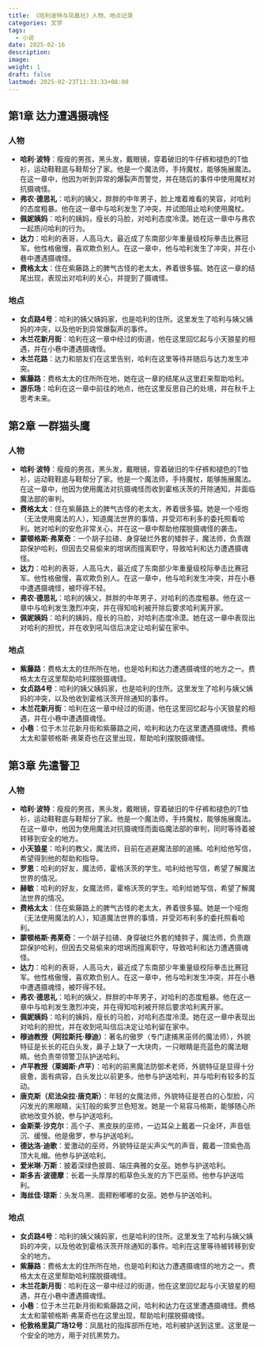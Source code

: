 ```yaml
---
title: 《哈利波特与凤凰社》人物、地点记录
categories: 文学
tags:
  - 小说
date: 2025-02-16
description: 
image: 
weight: 1
draft: false
lastmod: 2025-02-23T11:33:33+08:00
---
```

## 第1章 达力遭遇摄魂怪

### 人物

- **哈利·波特**：瘦瘦的男孩，黑头发，戴眼镜，穿着破旧的牛仔裤和褪色的T恤衫，运动鞋鞋底与鞋帮分了家。他是一个魔法师，手持魔杖，能够施展魔法。在这一章中，他因为听到异常的爆裂声而警觉，并在随后的事件中使用魔杖对抗摄魂怪。
- **弗农·德思礼**：哈利的姨父，胖胖的中年男子，脸上堆着难看的笑容，对哈利的态度粗暴。他在这一章中与哈利发生了冲突，并试图阻止哈利使用魔杖。
- **佩妮姨妈**：哈利的姨妈，瘦长的马脸，对哈利态度冷漠。她在这一章中与弗农一起质问哈利的行为。
- **达力**：哈利的表哥，人高马大，最近成了东南部少年重量级校际拳击比赛冠军。他性格傲慢，喜欢欺负别人。在这一章中，他与哈利发生了冲突，并在小巷中遭遇摄魂怪。
- **费格太太**：住在紫藤路上的脾气古怪的老太太，养着很多猫。她在这一章的结尾出现，表现出对哈利的关心，并提到了摄魂怪。

### 地点

- **女贞路4号**：哈利的姨父姨妈家，也是哈利的住所。这里发生了哈利与姨父姨妈的冲突，以及他听到异常爆裂声的事件。
- **木兰花新月街**：哈利在这一章中经过的街道，他在这里回忆起与小天狼星的相遇，并在小巷中遭遇摄魂怪。
- **木兰花路**：达力和朋友们在这里告别，哈利在这里等待并随后与达力发生冲突。
- **紫藤路**：费格太太的住所所在地，她在这一章的结尾从这里赶来帮助哈利。
- **游乐场**：哈利在这一章中前往的地点，他在这里反思自己的处境，并在秋千上思考未来。

## 第2章 一群猫头鹰

### 人物

- **哈利·波特**：瘦瘦的男孩，黑头发，戴眼镜，穿着破旧的牛仔裤和褪色的T恤衫，运动鞋鞋底与鞋帮分了家。他是一个魔法师，手持魔杖，能够施展魔法。在这一章中，他因为使用魔法对抗摄魂怪而收到霍格沃茨的开除通知，并面临魔法部的审判。
- **费格太太**：住在紫藤路上的脾气古怪的老太太，养着很多猫。她是一个哑炮（无法使用魔法的人），知道魔法世界的事情，并受邓布利多的委托照看哈利。她对哈利的安危非常关心，并在这一章中帮助他摆脱摄魂怪的袭击。
- **蒙顿格斯·弗莱奇**：一个胡子拉碴、身穿破烂外套的矮胖子，魔法师，负责跟踪保护哈利，但因去交易偷来的坩埚而擅离职守，导致哈利和达力遭遇摄魂怪。
- **达力**：哈利的表哥，人高马大，最近成了东南部少年重量级校际拳击比赛冠军。他性格傲慢，喜欢欺负别人。在这一章中，他与哈利发生冲突，并在小巷中遭遇摄魂怪，被吓得不轻。
- **弗农·德思礼**：哈利的姨父，胖胖的中年男子，对哈利的态度粗暴。他在这一章中与哈利发生激烈冲突，并在得知哈利被开除后要求哈利离开家。
- **佩妮姨妈**：哈利的姨妈，瘦长的马脸，对哈利态度冷漠。她在这一章中表现出对哈利的担忧，并在收到吼叫信后决定让哈利留在家中。

### 地点

- **紫藤路**：费格太太的住所所在地，也是哈利和达力遭遇摄魂怪的地方之一。费格太太在这里帮助哈利摆脱摄魂怪。
- **女贞路4号**：哈利的姨父姨妈家，也是哈利的住所。这里发生了哈利与姨父姨妈的冲突，以及他收到霍格沃茨开除通知的事件。
- **木兰花新月街**：哈利在这一章中经过的街道，他在这里回忆起与小天狼星的相遇，并在小巷中遭遇摄魂怪。
- **小巷**：位于木兰花新月街和紫藤路之间，哈利和达力在这里遭遇摄魂怪。费格太太和蒙顿格斯·弗莱奇也在这里出现，帮助哈利摆脱摄魂怪。

## 第3章 先遣警卫

### 人物

- **哈利·波特**：瘦瘦的男孩，黑头发，戴眼镜，穿着破旧的牛仔裤和褪色的T恤衫，运动鞋鞋底与鞋帮分了家。他是一个魔法师，手持魔杖，能够施展魔法。在这一章中，他因为使用魔法对抗摄魂怪而面临魔法部的审判，同时等待着被转移到安全的地方。
- **小天狼星**：哈利的教父，魔法师，目前在逃避魔法部的追捕。哈利给他写信，希望得到他的帮助和指导。
- **罗恩**：哈利的好友，魔法师，霍格沃茨的学生。哈利给他写信，希望了解魔法世界的情况。
- **赫敏**：哈利的好友，女魔法师，霍格沃茨的学生。哈利给她写信，希望了解魔法世界的情况。
- **费格太太**：住在紫藤路上的脾气古怪的老太太，养着很多猫。她是一个哑炮（无法使用魔法的人），知道魔法世界的事情，并受邓布利多的委托照看哈利。
- **蒙顿格斯·弗莱奇**：一个胡子拉碴、身穿破烂外套的矮胖子，魔法师，负责跟踪保护哈利，但因去交易偷来的坩埚而擅离职守，导致哈利和达力遭遇摄魂怪。
- **达力**：哈利的表哥，人高马大，最近成了东南部少年重量级校际拳击比赛冠军。他性格傲慢，喜欢欺负别人。在这一章中，他与哈利发生冲突，并在小巷中遭遇摄魂怪，被吓得不轻。
- **弗农·德思礼**：哈利的姨父，胖胖的中年男子，对哈利的态度粗暴。他在这一章中与哈利发生激烈冲突，并在得知哈利被开除后要求哈利离开家。
- **佩妮姨妈**：哈利的姨妈，瘦长的马脸，对哈利态度冷漠。她在这一章中表现出对哈利的担忧，并在收到吼叫信后决定让哈利留在家中。
- **穆迪教授（阿拉斯托·穆迪）**：著名的傲罗（专门逮捕黑巫师的魔法师），外貌特征是长长的花白头发，鼻子上缺了一大块肉，一只眼睛是亮蓝色的魔法眼睛。他负责带领警卫队护送哈利。
- **卢平教授（莱姆斯·卢平）**：哈利的前黑魔法防御术老师，外貌特征是显得十分疲惫，面有病容，白头发比以前更多。他参与护送哈利，并与哈利有较多的互动。
- **唐克斯（尼法朵拉·唐克斯）**：年轻的女魔法师，外貌特征是苍白的心型脸，闪闪发光的黑眼睛，尖钉般的紫罗兰色短发。她是一个易容马格斯，能够随心所欲地改变外貌，参与护送哈利。
- **金斯莱·沙克尔**：高个子、黑皮肤的巫师，一边耳朵上戴着一只金环，声音低沉、缓慢。他是傲罗，参与护送哈利。
- **德达洛·迪歌**：爱激动的巫师，外貌特征是尖声尖气的声音，戴着一顶紫色高顶大礼帽。他参与护送哈利。
- **爱米琳·万斯**：披着深绿色披肩、端庄典雅的女巫。她参与护送哈利。
- **斯多吉·波德摩**：长着一头厚厚的稻草色头发的方下巴巫师。他参与护送哈利。
- **海丝佳·琼斯**：头发乌黑、面颊粉嘟嘟的女巫。她参与护送哈利。

### 地点

- **女贞路4号**：哈利的姨父姨妈家，也是哈利的住所。这里发生了哈利与姨父姨妈的冲突，以及他收到霍格沃茨开除通知的事件。哈利在这里等待被转移到安全的地方。
- **紫藤路**：费格太太的住所所在地，也是哈利和达力遭遇摄魂怪的地方之一。费格太太在这里帮助哈利摆脱摄魂怪。
- **木兰花新月街**：哈利在这一章中经过的街道，他在这里回忆起与小天狼星的相遇，并在小巷中遭遇摄魂怪。
- **小巷**：位于木兰花新月街和紫藤路之间，哈利和达力在这里遭遇摄魂怪。费格太太和蒙顿格斯·弗莱奇也在这里出现，帮助哈利摆脱摄魂怪。
- **伦敦格里莫广场12号**：凤凰社的指挥部所在地，哈利被护送到这里。这里是一个安全的地方，用于对抗黑势力。

